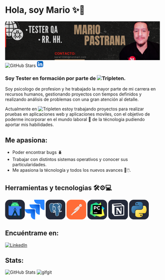 # Hola, soy Mario ✨🚀  
![portada](https://github.com/RG-Muppet/RG-Muppet/blob/0749932f9378c442dc844aad473e590d5984cb4a/Dise%C3%B1o%20sin%20t%C3%ADtulo%20(1).png)
![GitHub Stars](https://img.shields.io/github/stars/RG-Muppet?style=social&logo=github&label=Stars&color=E74C3C) <!-- Rojo oscuro -->  <a href="https://www.linkedin.com/in/mario-guillermo-p-99b040140">
    <img src="https://github.com/tandpfun/skill-icons/blob/main/icons/LinkedIn.svg" alt="LinkedIn Icon" width="20"/>
</a>
### Soy Tester en formación por parte de ![Tripleten](https://img.shields.io/badge/Tripleten-Tripleten?style=plastic&logoColor=%23FFFFFF&logoSize=auto&color=%23000000).

Soy psicologo de profesion y he trabajado la mayor parte de mi carrera en recursos humanos, gestionando proyectos con tiempos definidos y realizando análisis de problemas con una gran atención al detalle. 

Actualmente en ![Tripleten](https://img.shields.io/badge/Tripleten-Tripleten?style=plastic&logoColor=%23FFFFFF&logoSize=auto&color=%23000000) estoy trabajando proyectos para realizar pruebas en aplicaciones web y aplicaciones moviles, con el objetivo de poderme incorporar en el mundo laboral 💼 de la técnologia pudiendo aportar mis habilidades. 

## Me apasiona: 
- Poder encontrar bugs 🪲
- Trabajar con distintos sistemas operativos y conocer sus particularidades.
- Me apasiona la técnología y todos los nuevos avances 📱🖱️.

## Herramientas y tecnologias 🛠️⚙️💻
<img src="https://github.com/tandpfun/skill-icons/blob/main/icons/AndroidStudio-Dark.svg" alt="Notion Icon" width="64"/><img src="https://github.com/RG-Muppet/RG-Muppet/blob/main/jira-icon-2048x2048-nufjgz6n.png" alt="Notion Icon" width="64"/>
<img src="https://github.com/tandpfun/skill-icons/blob/main/icons/PostgreSQL-Dark.svg" alt="Notion Icon" width="64"/>
<img src="https://github.com/tandpfun/skill-icons/blob/main/icons/Postman.svg" alt="Notion Icon" width="64"/>
<img src="https://github.com/tandpfun/skill-icons/blob/main/icons/PyCharm-Dark.svg" alt="Notion Icon" width="64"/>
<img src="https://github.com/tandpfun/skill-icons/blob/main/icons/Notion-Dark.svg" alt="Notion Icon" width="64"/> <img src="https://github.com/tandpfun/skill-icons/blob/main/icons/Python-Dark.svg" alt="Notion Icon" width="64"/>
## Encuéntrame en:
[![LinkedIn](https://img.shields.io/badge/Mario_Pastrana-Mario_Pastrana?style=for-the-badge&logo=linkedin&logoColor=%23FFFFFF&logoSize=auto&label=Linkedin&labelColor=%23000000&color=%230A66C2) ](https://www.linkedin.com/in/mario-guillermo-p-99b040140/)

## Stats:

![GitHub Stats](https://github-readme-stats.vercel.app/api?username=RG-Muppet&show_icons=true&theme=shadow_red&count_private=true)  ![gifgit](https://user-images.githubusercontent.com/74038190/212257468-1e9a91f1-b626-4baa-b15d-5c385dfa7ed2.gif)




